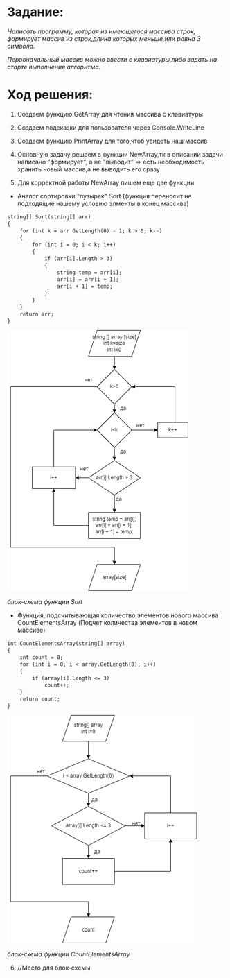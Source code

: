 # Задание:

*Написать программу, которая из имеющегося массива строк, формирует массив из строк,длина которых меньше,или равна 3 символа.*

*Первоначальный массив можно ввести с клавиатуры,либо задать на старте выполнения алгоритма.*

# Ход решения:

1. Создаем функцию GetArray для чтения массива с клавиатуры
2. Создаем подсказки для пользователя через Console.WriteLine
3. Создаем функцию PrintArray для того,чтоб увидеть наш массив
4. Основную задачу решаем в функции NewArray,тк в описании задачи написано "формирует", а не "выводит" => есть необходимость хранить новый массив,а не выводить его сразу

5. Для корректной работы NewArray пишем еще две функции

* Аналог сортировки "пузырек" Sort
(функция переносит не подходящие нашему условию элменты в конец массива)
```
string[] Sort(string[] arr)
{
    for (int k = arr.GetLength(0) - 1; k > 0; k--)
    {
        for (int i = 0; i < k; i++)
        {
            if (arr[i].Length > 3)
            {
                string temp = arr[i];
                arr[i] = arr[i + 1];
                arr[i + 1] = temp;
            }
        }
    }
    return arr;
}
```
![блок-схема Sort](Sort.png)

*блок-схема функции Sort*


* Функция, подсчитывающая количество элементов нового массива  CountElementsArray
(Подчет количества элементов в новом массиве)
```
int CountElementsArray(string[] array)
{
    int count = 0;
    for (int i = 0; i < array.GetLength(0); i++)
    {
        if (array[i].Length <= 3)
            count++;
    }
    return count;
}
```
![блок-схема CountElementsArray](CountElementsArray.png)

*блок-схема функции CountElementsArray*

6. //Место для блок-схемы 